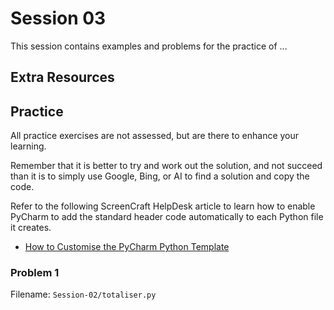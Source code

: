 # Session 03

This session contains examples and problems for
the practice of ...

## Extra Resources

## Practice

All practice exercises are not assessed, but are 
there to enhance your learning.

Remember that it is better to try and work out the solution, 
and not succeed than it is to simply use Google, Bing, or AI to
find a solution and copy the code.

Refer to the following ScreenCraft HelpDesk article to learn how 
to enable PyCharm to add the standard header code automatically 
to each Python file it creates.

- [How to Customise the PyCharm Python Template](#) 

### Problem 1

Filename: `Session-02/totaliser.py`